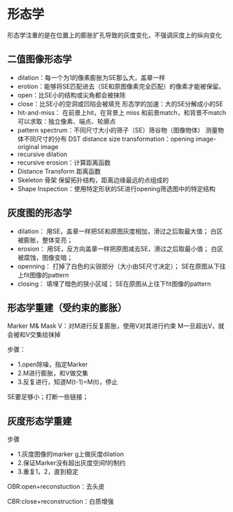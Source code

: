 # 形态学

形态学注重的是在位置上的膨胀扩孔导致的灰度变化，不强调灰度上的纵向变化

## 二值图像形态学

* dilation：每一个为1的像素膨胀为SE那么大，盖章一样
* erotion：能够将SE匹配进去（SE和原图像素完全匹配）的像素才能被保留。
* open：比SE小的结构或尖角都会被抹除
* close：比SE小的空洞或凹陷会被填充
形态学的加速：大的SE分解成小的SE
* hit-and-miss：
在前景上hit，在背景上 miss
和前景match，和背景不match
可以求取：独立像素、端点、轮廓点
* pattern spectrum：不同尺寸大小的筛子（SE）筛谷物（图像物体）
测量物体不同尺寸的分布
DST distance size transformation：opening image-original image
* recursive dilation
* recursive erosion：计算距离函数
* Distance Transform 距离函数
* Skeleton 骨架 保留拓扑结构，距离边缘最远的点组成的 
* Shape Inspection：使用特定形状的SE进行opening筛选图中的特定结构

## 灰度图的形态学

* dilation：
用SE，盖章一样把SE和原图灰度相加，滑过之后取最大值；
白区被膨胀，整体变亮；
* erosion：
用SE，反方向盖章一样把原图减去SE，滑过之后取最小值；
白区被腐蚀，图像变暗；
* openning：
打掉了白色的尖锐部分（大小由SE尺寸决定）；
SE在原图从下往上fit图像的pattern
* closing：
填埋了暗色的狭小区域；
SE在原图从上往下fit图像的pattern

## 形态学重建（受约束的膨胀）

Marker M& Mask V：对M进行反复膨胀，使用V对其进行约束
M一旦超出V，就会被和V交集给抹掉

步骤：

* 1.open除噪，指定Marker
* 2.M进行膨胀，和V做交集
* 3.反复进行，知道M(t-1)=M(t)，停止

SE要足够小；打断一些链接；

## 灰度形态学重建

步骤

* 1.灰度图像的marker g上做灰度dilation
* 2.保证Marker没有超出灰度空间f的制约
* 3.重复1，2，直到稳定

OBR:open+reconstuction：去头皮

CBR:close+reconstruction：白质增强
